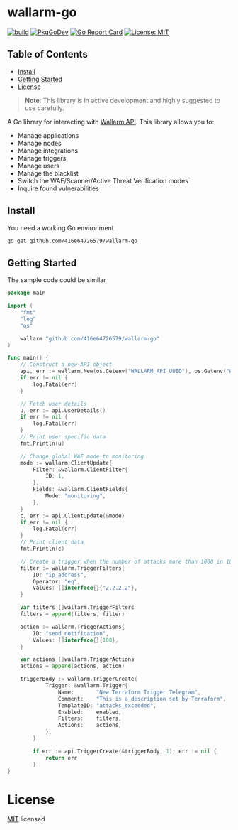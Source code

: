 # wallarm-go

[![build](https://github.com/416e64726579/wallarm-go/workflows/Go/badge.svg)](https://github.com/416e64726579/wallarm-go/actions?query=workflow%3AGo)
[![PkgGoDev](https://pkg.go.dev/badge/github.com/416e64726579/wallarm-go)](https://pkg.go.dev/github.com/416e64726579/wallarm-go)
[![Go Report Card](https://goreportcard.com/badge/github.com/416e64726579/wallarm-go?style=flat-square)](https://goreportcard.com/report/github.com/416e64726579/wallarm-go)
[![License: MIT](https://img.shields.io/badge/License-MIT-yellow.svg)](https://github.com/416e64726579/wallarm-go/blob/master/LICENSE)

## Table of Contents
- [Install](#install)
- [Getting Started](#getting-started)
- [License](#license)

> **Note**: This library is in active development and highly suggested to use carefully.

A Go library for interacting with
[Wallarm API](https://apiconsole.eu1.wallarm.com). This library allows you to:

* Manage applications
* Manage nodes
* Manage integrations
* Manage triggers
* Manage users
* Manage the blacklist
* Switch the WAF/Scanner/Active Threat Verification modes
* Inquire found vulnerabilities

## Install

You need a working Go environment

```sh
go get github.com/416e64726579/wallarm-go
```

## Getting Started

The sample code could be similar 

```go
package main

import (
	"fmt"
	"log"
	"os"

	wallarm "github.com/416e64726579/wallarm-go"
)

func main() {
	// Construct a new API object
	api, err := wallarm.New(os.Getenv("WALLARM_API_UUID"), os.Getenv("WALLARM_API_SECRET"))
	if err != nil {
		log.Fatal(err)
	}

	// Fetch user details
	u, err := api.UserDetails()
	if err != nil {
		log.Fatal(err)
	}
	// Print user specific data
	fmt.Println(u)

	// Change global WAF mode to monitoring
	mode := wallarm.ClientUpdate{
		Filter: &wallarm.ClientFilter{
			ID: 1,
		},
		Fields: &wallarm.ClientFields{
			Mode: "monitoring",
		},
	}
	c, err := api.ClientUpdate(&mode)
	if err != nil {
		log.Fatal(err)
	}
	// Print client data
	fmt.Println(c)

	// Create a trigger when the number of attacks more than 1000 in 10 minutes
	filter := wallarm.TriggerFilters{
		ID: "ip_address",
		Operator: "eq",
		Values: []interface{}{"2.2.2.2"},
	}

	var filters []wallarm.TriggerFilters
	filters = append(filters, filter)

	action := wallarm.TriggerActions{
		ID: "send_notification",
		Values: []interface{}{100},
	}

	var actions []wallarm.TriggerActions
	actions = append(actions, action)

	triggerBody := wallarm.TriggerCreate{
			Trigger: &wallarm.Trigger{
				Name:       "New Terraform Trigger Telegram",
				Comment:    "This is a description set by Terraform",
				TemplateID: "attacks_exceeded",
				Enabled:    enabled,
				Filters:    filters,
				Actions:    actions,
			},
		}

		if err := api.TriggerCreate(&triggerBody, 1); err != nil {
			return err
		}
}
```

# License

[MIT](LICENSE) licensed
